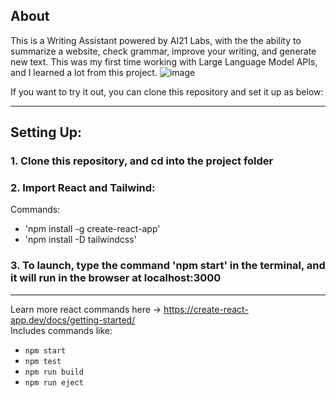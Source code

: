 
## About

This is a Writing Assistant powered by AI21 Labs, with the the ability to summarize a website, check grammar, improve your writing, and generate new text. This was my first time working with Large Language Model APIs, and I learned a lot from this project.
![image](https://github.com/Daniel-Lamb/Writing_Assistant_AI/assets/96439440/fa1fb7d2-c3cf-4915-b6df-539d6ade4c7c)

If you want to try it out, you can clone this repository and set it up as below:

<hr>

## Setting Up:

### 1. Clone this repository, and cd into the project folder

### 2. Import React and Tailwind:
Commands:
- 'npm install -g create-react-app'
- 'npm install -D tailwindcss'
  

### 3. To launch, type the command 'npm start' in the terminal, and it will run in the browser at localhost:3000

<hr>

Learn more react commands here ->   https://create-react-app.dev/docs/getting-started/ <br>
Includes commands like:
- `npm start`
- `npm test`
- `npm run build`
- `npm run eject`
